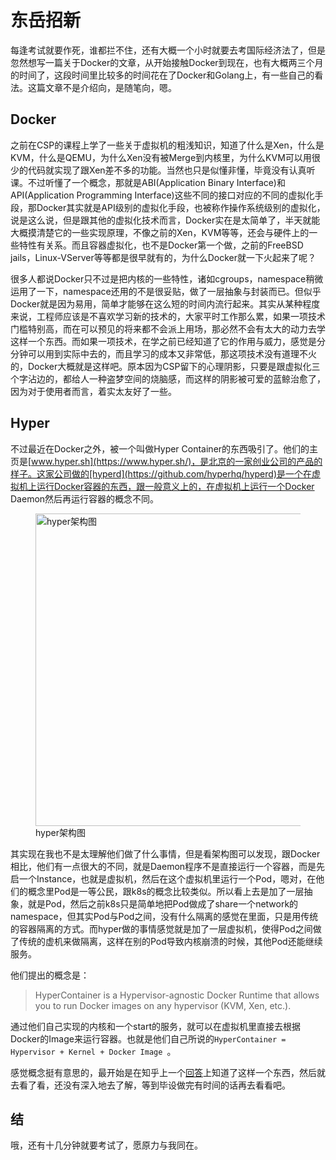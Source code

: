 # 东岳招新

每逢考试就要作死，谁都拦不住，还有大概一个小时就要去考国际经济法了，但是忽然想写一篇关于Docker的文章，从开始接触Docker到现在，也有大概两三个月的时间了，这段时间里比较多的时间花在了Docker和Golang上，有一些自己的看法。这篇文章不是介绍向，是随笔向，嗯。

## Docker

之前在CSP的课程上学了一些关于虚拟机的粗浅知识，知道了什么是Xen，什么是KVM，什么是QEMU，为什么Xen没有被Merge到内核里，为什么KVM可以用很少的代码就实现了跟Xen差不多的功能。当然也只是似懂非懂，毕竟没有认真听课。不过听懂了一个概念，那就是ABI(Application Binary Interface)和API(Application Programming Interface)这些不同的接口对应的不同的虚拟化手段，那Docker其实就是API级别的虚拟化手段，也被称作操作系统级别的虚拟化，说是这么说，但是跟其他的虚拟化技术而言，Docker实在是太简单了，半天就能大概摸清楚它的一些实现原理，不像之前的Xen，KVM等等，还会与硬件上的一些特性有关系。而且容器虚拟化，也不是Docker第一个做，之前的FreeBSD jails，Linux-VServer等等都是很早就有的，为什么Docker就一下火起来了呢？

很多人都说Docker只不过是把内核的一些特性，诸如cgroups，namespace稍微运用了一下，namespace还用的不是很妥贴，做了一层抽象与封装而已。但似乎Docker就是因为易用，简单才能够在这么短的时间内流行起来。其实从某种程度来说，工程师应该是不喜欢学习新的技术的，大家平时工作那么累，如果一项技术门槛特别高，而在可以预见的将来都不会派上用场，那必然不会有太大的动力去学这样一个东西。而如果一项技术，在学之前已经知道了它的作用与威力，感觉是分分钟可以用到实际中去的，而且学习的成本又非常低，那这项技术没有道理不火的，Docker大概就是这样吧。原本因为CSP留下的心理阴影，只要是跟虚拟化三个字沾边的，都给人一种盗梦空间的烧脑感，而这样的阴影被可爱的蓝鲸治愈了，因为对于使用者而言，着实太友好了一些。

## Hyper

不过最近在Docker之外，被一个叫做Hyper Container的东西吸引了。他们的主页是[www.hyper.sh](https://www.hyper.sh/)，是北京的一家创业公司的产品的样子。这家公司做的[hyperd](https://github.com/hyperhq/hyperd)是一个在虚拟机上运行Docker容器的东西，跟一般意义上的，在虚拟机上运行一个Docker Daemon然后再运行容器的概念不同。

<figure>
	<img src="http://gaocegege.com/images/docker/hyper.png" alt="hyper架构图" height="500" width="500">
	<figcaption>hyper架构图</figcaption>
</figure>

其实现在我也不是太理解他们做了什么事情，但是看架构图可以发现，跟Docker相比，他们有一点很大的不同，就是Daemon程序不是直接运行一个容器，而是先启一个Instance，也就是虚拟机，然后在这个虚拟机里运行一个Pod，嗯对，在他们的概念里Pod是一等公民，跟k8s的概念比较类似。所以看上去是加了一层抽象，就是Pod，然后之前k8s只是简单地把Pod做成了share一个network的namespace，但其实Pod与Pod之间，没有什么隔离的感觉在里面，只是用传统的容器隔离的方式。而hyper做的事情感觉就是加了一层虚拟机，使得Pod之间做了传统的虚机来做隔离，这样在别的Pod导致内核崩溃的时候，其他Pod还能继续服务。

他们提出的概念是：

>HyperContainer is a Hypervisor-agnostic Docker Runtime that allows you to run Docker images on any hypervisor (KVM, Xen, etc.).

通过他们自己实现的内核和一个start的服务，就可以在虚拟机里直接去根据Docker的Image来运行容器。也就是他们自己所说的`HyperContainer = Hypervisor + Kernel + Docker Image
`。

感觉概念挺有意思的，最开始是在知乎上一个[回答](https://www.zhihu.com/question/35412725/answer/101715150)上知道了这样一个东西，然后就去看了看，还没有深入地去了解，等到毕设做完有时间的话再去看看吧。

## 结

哦，还有十几分钟就要考试了，愿原力与我同在。